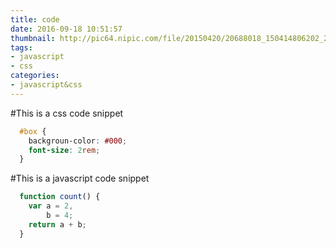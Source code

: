 ```yaml
---
title: code
date: 2016-09-18 10:51:57
thumbnail: http://pic64.nipic.com/file/20150420/20688018_150414806202_2.jpg
tags:
- javascript
- css
categories:
- javascript&css
---
```

#This is a css code snippet

```css
  #box {
    backgroun-color: #000;
    font-size: 2rem;
  }
```

#This is a javascript code snippet

```js
  function count() {
    var a = 2,
        b = 4;
    return a + b;
  }
```
